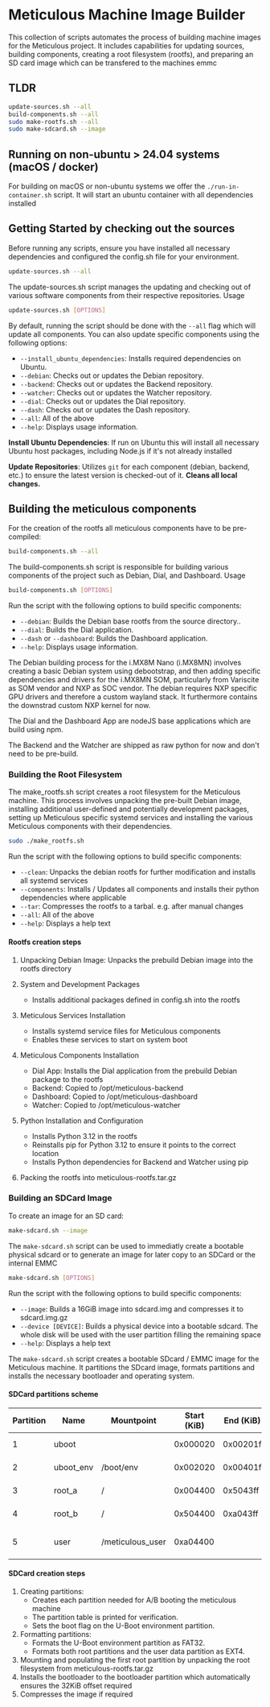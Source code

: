 # Meticulous Machine Image Builder

This collection of scripts automates the process of building machine images for
the Meticulous project. It includes capabilities for updating sources, building
components, creating a root filesystem (rootfs), and preparing an SD card image
which can be transfered to the machines emmc

## TLDR

```bash
update-sources.sh --all
build-components.sh --all
sudo make-rootfs.sh --all
sudo make-sdcard.sh --image
```

## Running on non-ubuntu > 24.04 systems (macOS / docker)
For building on macOS or non-ubuntu systems we offer the `./run-in-container.sh` script. It will start an ubuntu container with all dependencies
installed

## Getting Started by checking out the sources

Before running any scripts, ensure you have installed all necessary dependencies and configured the config.sh file for your environment.

```bash
update-sources.sh --all
```

The update-sources.sh script manages the updating and checking out of various software components from their respective repositories.
Usage

```bash
update-sources.sh [OPTIONS]
```

By default, running the script should be done with the `--all` flag which will update all components.
You can also update specific components using the following options:

- `--install_ubuntu_dependencies`: Installs required dependencies on Ubuntu.
- `--debian`: Checks out or updates the Debian repository.
- `--backend`: Checks out or updates the Backend repository.
- `--watcher`: Checks out or updates the Watcher repository.
- `--dial`: Checks out or updates the Dial repository.
- `--dash`: Checks out or updates the Dash repository.
- `--all`: All of the above
- `--help`: Displays usage information.

**Install Ubuntu Dependencies**: If run on Ubuntu this will install all necessary Ubuntu host packages, including Node.js if it's not already installed

**Update Repositories**: Utilizes `git` for each component (debian, backend, etc.) to ensure the latest version is checked-out of it. **Cleans all local changes.**

## Building the meticulous components

For the creation of the rootfs all meticulous components have to be pre-compiled:

```bash
build-components.sh --all
```

The build-components.sh script is responsible for building various components of the project such as Debian, Dial, and Dashboard.
Usage

```bash
build-components.sh [OPTIONS]
```

Run the script with the following options to build specific components:

- `--debian`: Builds the Debian base rootfs from the source directory..
- `--dial`: Builds the Dial application.
- `--dash` or `--dashboard`: Builds the Dashboard application.
- `--help`: Displays usage information.

The Debian building process for the i.MX8M Nano (i.MX8MN) involves creating a basic
Debian system using debootstrap, and then adding specific dependencies and drivers
for the i.MX8MN SOM, particularly from Variscite as SOM vendor and NXP as SOC vendor.
The debian requires NXP specific GPU drivers and therefore a custom wayland stack.
It furthermore contains the downstrad custom NXP kernel for now.

The Dial and the Dashboard App are nodeJS base applications which are build using npm.

The Backend and the Watcher are shipped as raw python for now and don't need to be pre-build.

### Building the Root Filesystem

The make_rootfs.sh script creates a root filesystem for the Meticulous machine.
This process involves unpacking the pre-built Debian image, installing additional user-defined
and potentially development packages, setting up Meticulous specific systemd services
and installing the various Meticulous components with their dependencies.

```bash
sudo ./make_rootfs.sh
```

Run the script with the following options to build specific components:

- `--clean`: Unpacks the debian rootfs for further modification and installs all systemd services
- `--components`: Installs / Updates all components and installs their python dependencies where applicable
- `--tar`: Compresses the rootfs to a tarbal. e.g. after manual changes
- `--all`: All of the above
- `--help`: Displays a help text


#### Rootfs creation steps

1) Unpacking Debian Image:
Unpacks the prebuild Debian image into the rootfs directory

1) System and Development Packages

    - Installs additional packages defined in config.sh into the rootfs

1) Meticulous Services Installation

    - Installs systemd service files for Meticulous components
    - Enables these services to start on system boot

1) Meticulous Components Installation

    - Dial App: Installs the Dial application from the prebuild Debian package to the rootfs
    - Backend: Copied to /opt/meticulous-backend
    - Dashboard: Copied to /opt/meticulous-dashboard
    - Watcher: Copied to /opt/meticulous-watcher

1) Python Installation and Configuration

    - Installs Python 3.12 in the rootfs
    - Reinstalls pip for Python 3.12 to ensure it points to the correct location
    - Installs Python dependencies for Backend and Watcher using pip

1) Packing the rootfs into meticulous-rootfs.tar.gz

### Building an SDCard Image

To create an image for an SD card:

```bash
make-sdcard.sh --image
```

The `make-sdcard.sh` script can be used to immediatly create a bootable physical sdcard or to generate an image for later copy to an SDCard or the internal EMMC

```bash
make-sdcard.sh [OPTIONS]
```

Run the script with the following options to build specific components:

- `--image`: Builds a 16GiB image into sdcard.img and compresses it to sdcard.img.gz
- `--device [DEVICE]`: Builds a physical device into a bootable sdcard. The whole disk will be used with the user partition filling the remaining space
- `--help`: Displays a help text

The `make-sdcard.sh` script creates a bootable SDcard / EMMC image for the Meticulous machine.
It partitions the SDcard image, formats partitions and installs the necessary bootloader and operating system.

#### SDCard partitions scheme

| Partition | Name      | Mountpoint       | Start (KiB) | End (KiB) | Size     | Type  |
|-----------|-----------|------------------|-------------|-----------|----------|-------|
| 1         | uboot     |                  | 0x000020    | 0x00201f  | 8 MiB    | raw   |
| 2         | uboot_env | /boot/env        | 0x002020    | 0x00401f  | 8 MiB    | fat32 |
| 3         | root_a    | /                | 0x004400    | 0x5043ff  | 5 GiB    | ext4  |
| 4         | root_b    | /                | 0x504400    | 0xa043ff  | 5 GiB    | ext4  |
| 5         | user      | /meticulous_user | 0xa04400    |           | min 6 GiB| ext4  |

#### SDCard creation steps

1) Creating partitions:
    - Creates each partition needed for A/B booting the meticulous machine
    - The partition table is printed for verification.
    - Sets the boot flag on the U-Boot environment partition.
1) Formatting partitions:
    - Formats the U-Boot environment partition as FAT32.
    - Formats both root partitions and the user data partition as EXT4.
1) Mounting and populating the first root partition by unpacking the root filesystem from meticulous-rootfs.tar.gz
1) Installs the bootloader to the bootloader partition which automatically ensures the 32KiB offset required
1) Compresses the image if required
